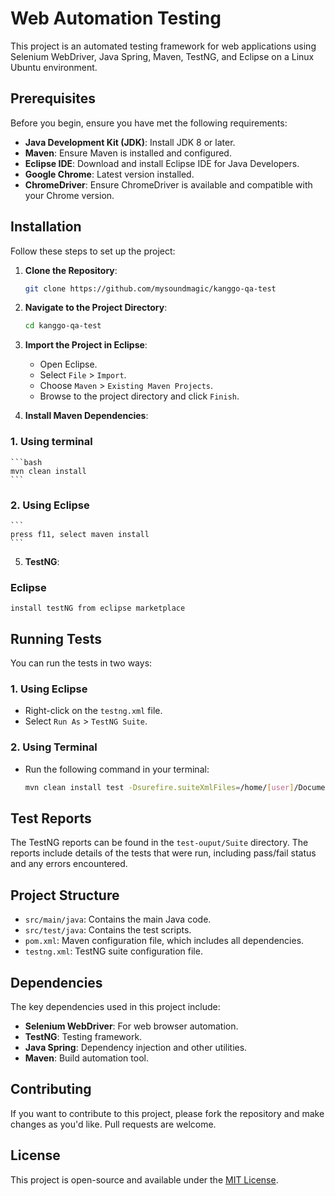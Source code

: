 # Web Automation Testing

This project is an automated testing framework for web applications using Selenium WebDriver, Java Spring, Maven, TestNG, and Eclipse on a Linux Ubuntu environment.

## Prerequisites

Before you begin, ensure you have met the following requirements:

- **Java Development Kit (JDK)**: Install JDK 8 or later.
- **Maven**: Ensure Maven is installed and configured.
- **Eclipse IDE**: Download and install Eclipse IDE for Java Developers.
- **Google Chrome**: Latest version installed.
- **ChromeDriver**: Ensure ChromeDriver is available and compatible with your Chrome version.

## Installation

Follow these steps to set up the project:

1. **Clone the Repository**:
    ```bash
    git clone https://github.com/mysoundmagic/kanggo-qa-test
    ```
2. **Navigate to the Project Directory**:
    ```bash
    cd kanggo-qa-test
    ```
3. **Import the Project in Eclipse**:
    - Open Eclipse.
    - Select `File` > `Import`.
    - Choose `Maven` > `Existing Maven Projects`.
    - Browse to the project directory and click `Finish`.

4. **Install Maven Dependencies**:
 ### 1. Using terminal
    ```bash
    mvn clean install
    ```
  ### 2. Using Eclipse
    ```
    press f11, select maven install
    ```

5. **TestNG**:
### Eclipse
```
install testNG from eclipse marketplace
```

## Running Tests

You can run the tests in two ways:

### 1. Using Eclipse

- Right-click on the `testng.xml` file.
- Select `Run As` > `TestNG Suite`.

### 2. Using Terminal

- Run the following command in your terminal:
    ```bash
    mvn clean install test -Dsurefire.suiteXmlFiles=/home/[user]/Documents/workspace/kanggo-qa-test/testng.xml > /home/[user]/Documents/workspace/kanggo-qa-test/"kanggo_test_$(date +"%d-%m-%Y %H:%M:%S").txt" &
    ```

## Test Reports

The TestNG reports can be found in the `test-ouput/Suite` directory. The reports include details of the tests that were run, including pass/fail status and any errors encountered.

## Project Structure

- `src/main/java`: Contains the main Java code.
- `src/test/java`: Contains the test scripts.
- `pom.xml`: Maven configuration file, which includes all dependencies.
- `testng.xml`: TestNG suite configuration file.

## Dependencies

The key dependencies used in this project include:

- **Selenium WebDriver**: For web browser automation.
- **TestNG**: Testing framework.
- **Java Spring**: Dependency injection and other utilities.
- **Maven**: Build automation tool.

## Contributing

If you want to contribute to this project, please fork the repository and make changes as you'd like. Pull requests are welcome.

## License

This project is open-source and available under the [MIT License](LICENSE).

